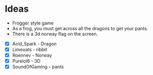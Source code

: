 # Ideas

* Frogger style game
* As a frog, you must get across all the dragons to get your pants.
* There is a 3d norway flag on the screen.

- [x] Acid_Spark - Dragon
- [x] Limeoats - ribbit
- [x] Roennev - Norway
- [x] Purelol6 - 3D
- [x] SoundOfGaming - pants